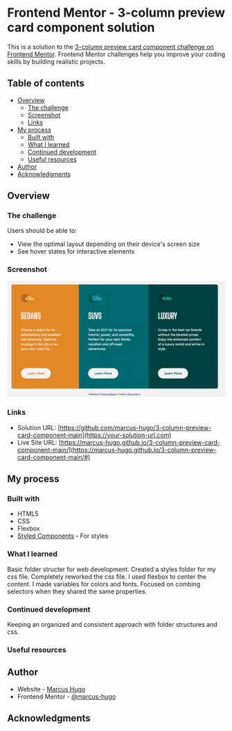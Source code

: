 # Frontend Mentor - 3-column preview card component solution

This is a solution to the [3-column preview card component challenge on Frontend Mentor](https://www.frontendmentor.io/challenges/3column-preview-card-component-pH92eAR2-). Frontend Mentor challenges help you improve your coding skills by building realistic projects.

## Table of contents

- [Overview](#overview)
  - [The challenge](#the-challenge)
  - [Screenshot](#screenshot)
  - [Links](#links)
- [My process](#my-process)
  - [Built with](#built-with)
  - [What I learned](#what-i-learned)
  - [Continued development](#continued-development)
  - [Useful resources](#useful-resources)
- [Author](#author)
- [Acknowledgments](#acknowledgments)


## Overview

### The challenge

Users should be able to:

- View the optimal layout depending on their device's screen size
- See hover states for interactive elements

### Screenshot

![](images/screenshot.png)

### Links

- Solution URL: [https://github.com/marcus-hugo/3-column-preview-card-component-main](https://your-solution-url.com)
- Live Site URL: [https://marcus-hugo.github.io/3-column-preview-card-component-main/](https://marcus-hugo.github.io/3-column-preview-card-component-main/#)

## My process

### Built with

- HTML5
- CSS
- Flexbox
- [Styled Components](https://styled-components.com/) - For styles


### What I learned
Basic folder structer for web development.  Created a styles folder for my css file.  Completely
reworked the css file.  I used flexbox to center the content. 
I made variables for colors and fonts.  Focused on combing selectors when they shared the same properties.

### Continued development
Keeping an organized and consistent approach with folder structures and css.

### Useful resources

## Author
- Website - [Marcus Hugo](https://www.your-site.com)
- Frontend Mentor - [@marcus-hugo](https://www.frontendmentor.io/profile/marcus-hugo)

## Acknowledgments
